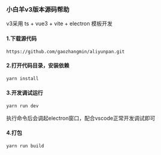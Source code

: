 ### 小白羊v3版本源码帮助

v3采用 ts + vue3 + vite + electron 模板开发

#### 1.下载源代码

```
https://github.com/gaozhangmin/aliyunpan.git
```

#### 2.打开代码目录，安装依赖

```cmd
yarn install
```

#### 3.开发调试运行

```cmd
yarn run dev
```

执行命令后会调起electron窗口，配合vscode正常开发调试即可

#### 4.打包

```cmd
yarn run build
```
